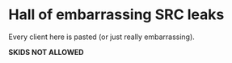 # Hall of embarrassing SRC leaks

Every client here is pasted (or just really embarrassing).

**SKIDS NOT ALLOWED**